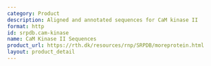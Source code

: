 ```yaml
---
category: Product
description: Aligned and annotated sequences for CaM kinase II
format: http
id: srpdb.cam-kinase
name: CaM Kinase II Sequences
product_url: https://rth.dk/resources/rnp/SRPDB/moreprotein.html
layout: product_detail
---
```


